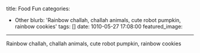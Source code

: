 title: Food Fun
categories:
  - Other
blurb: 'Rainbow challah, challah animals, cute robot pumpkin, rainbow cookies'
tags: []
date: 1010-05-27 17:08:00
featured_image:
---
Rainbow challah, challah animals, cute robot pumpkin, rainbow cookies